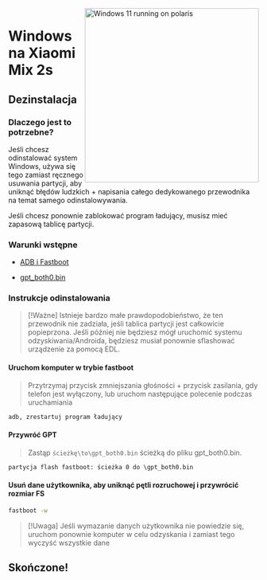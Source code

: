 <img align="right" src="https://github.com/n00b69/woa-polaris/blob/main/polaris.png" width="350" alt="Windows 11 running on polaris">

# Windows na Xiaomi Mix 2s

## Dezinstalacja

### Dlaczego jest to potrzebne?
Jeśli chcesz odinstalować system Windows, używa się tego zamiast ręcznego usuwania partycji, aby uniknąć błędów ludzkich + napisania całego dedykowanego przewodnika na temat samego odinstalowywania.

Jeśli chcesz ponownie zablokować program ładujący, musisz mieć zapasową tablicę partycji.

### Warunki wstępne

- [ADB i Fastboot](https://developer.android.com/studio/releases/platform-tools)
  
- [gpt_both0.bin](https://github.com/n00b69/woa-polaris/releases/download/Files/gpt_both0.bin)

### Instrukcje odinstalowania
> [!Ważne]
> Istnieje bardzo małe prawdopodobieństwo, że ten przewodnik nie zadziała, jeśli tablica partycji jest całkowicie popieprzona. Jeśli później nie będziesz mógł uruchomić systemu odzyskiwania/Androida, będziesz musiał ponownie sflashować urządzenie za pomocą EDL.

#### Uruchom komputer w trybie fastboot
> Przytrzymaj przycisk zmniejszania głośności + przycisk zasilania, gdy telefon jest wyłączony, lub uruchom następujące polecenie podczas uruchamiania
```cmd
adb, zrestartuj program ładujący
```

#### Przywróć GPT
> Zastąp ```ścieżkę\to\gpt_both0.bin``` ścieżką do pliku gpt_both0.bin.

```cmd
partycja flash fastboot: ścieżka 0 do \gpt_both0.bin
```

#### Usuń dane użytkownika, aby uniknąć pętli rozruchowej i przywrócić rozmiar FS
```cmd
fastboot -w
```
> [!Uwaga]
> Jeśli wymazanie danych użytkownika nie powiedzie się, uruchom ponownie komputer w celu odzyskania i zamiast tego wyczyść wszystkie dane

## Skończone!













